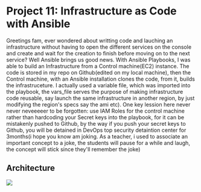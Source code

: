 # Project 11: Infrastructure as Code with Ansible

Greetings fam, ever wondered about writting code and lauching an infrastructure without having to open the different services on the console and create and wait for the creation to finish before moving on to the next service? Well Ansible brings us good news. With Ansible Playbooks, I was able to build an Infrastructure from a Control machine(EC2) instance. The code is stored in my repo on Github(edited on my local machine), then the Control machine, with an Ansible installation clones the code, from it, builds the infrastruceture. I actually used a variable file, which was imported into the playbook, the vars_file serves the purpose of making infrastructure code reusable, say launch the same infrastructure in another region, by just modifying the region's specs say the ami etc). One key lession here never never neveeeeer to be forgotten: use IAM Roles for the control machine rather than hardcoding your Secret keys into the playbook, for it can be mistakenly pushed to Github, by the way if you push your secret keys to Github, you will be detained in DevOps top security detaintion center for 3months(i hope you know am joking. As a teacher, i used to associate an important concept to a joke, the students will pause for a while and laugh, the concept will stick since they'll remember the joke)

## Architecture
![](architecture)

